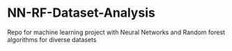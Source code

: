 # NN-RF-Dataset-Analysis
Repo for machine learning project with Neural Networks and Random forest algorithms for diverse datasets
